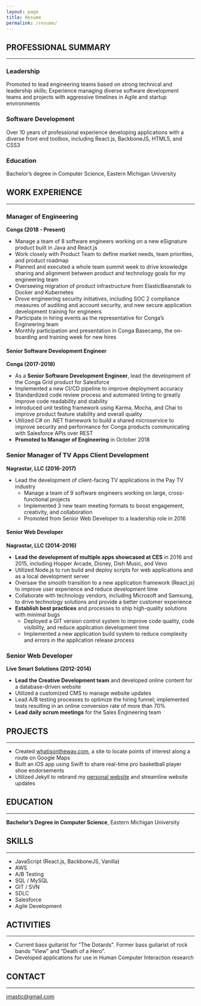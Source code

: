 ```yaml
---
layout: page
title: Resume
permalink: /resume/
---
```


## PROFESSIONAL SUMMARY
-----------------------
### Leadership
Promoted to lead engineering teams based on strong technical and leadership skills; Experience managing diverse software development teams and projects with aggressive timelines in Agile and startup environments  
### Software Development
Over 10 years of professional experience developing applications with a diverse front end toolbox, including React.js, BackboneJS, HTML5, and CSS3  
### Education
Bachelor’s degree in Computer Science, Eastern Michigan University

## WORK EXPERIENCE
-----------------

### Manager of Engineering
**Conga (2018 - Present)**
* Manage a team of 8 software engineers working on a new eSignature product built in Java and React.js
* Work closely with Product Team to define market needs, team priorities, and product roadmap
* Planned and executed a whole team summit week to drive knowledge sharing and alignment between product and technology goals for my engineering team
* Overseeing migration of product infrastructure from ElasticBeanstalk to Docker and Kubernetes
* Drove engineering security initiatives, including SOC 2 compliance measures of auditing and account security, and new secure application development training for engineers
* Participate in hiring events as the representative for Conga’s Engineering team
* Monthly participation and presentation in Conga Basecamp, the on-boarding and training week for new hires

#### Senior Software Development Engineer
**Conga (2017-2018)**
* As a **Senior Software Development Engineer**, lead the development of the Conga Grid product for Salesforce
* Implemented a new CI/CD pipeline to improve deployment accuracy
* Standardized code review process and automated linting to greatly improve code readability and stability
* Introduced unit testing framework using Karma, Mocha, and Chai to improve product feature stability and overall quality
* Utilized C# on .NET framework to build a shared microservice to improve security and performance for Conga products communicating with Salesforce APIs over REST
* **Promoted to Manager of Engineering** in October 2018

### Senior Manager of TV Apps Client Development  
**Nagrastar, LLC (2016-2017)**

* Lead the development of client-facing TV applications in the Pay TV industry
  * Manage a team of 9 software engineers working on large, cross-functional projects
  * Implemented 3 new team meeting formats to boost engagement, creativity, and collaboration
  * Promoted from Senior Web Developer to a leadership role in 2016

#### Senior Web Developer  
**Nagrastar, LLC (2014-2016)**

* **Lead the development of multiple apps showcased at CES** in 2016 and 2015, including Hopper Arcade, Disney, Dish Music, and Vevo
* Utilized Node.js to run build and deploy scripts for web applications and as a local development server
* Oversaw the smooth transition to a new application framework (React.js) to improve user experience and reduce development time
* Collaborate with technology vendors, including Microsoft and Samsung, to drive technology solutions and provide a better customer experience
* **Establish best practices** and processes to ship high-quality solutions with minimal bugs
  * Deployed a GIT version control system to improve code quality, code visibility, and reduce application development time
  * Implemented a new application build system to reduce complexity and errors in the application release process

### Senior Web Developer  
**Live Smart Solutions (2012-2014)**

*	**Lead the Creative Development team** and developed online content for a database-driven website
* Utilized a customized CMS to manage website updates
* Lead A/B testing processes to optimize the hiring funnel; implemented tests resulting in an online conversion rate of more than 70%
* **Lead daily scrum meetings** for the Sales Engineering team

## PROJECTS
-----------
* Created [whatisontheway.com](http://whatisontheway.com), a site to locate points of interest along a route on Google Maps
* Built an iOS app using Swift to share real-time pro basketball player shoe endorsements
* Utilized Jekyll to rebrand my [personal website](https://justinmastic.com) and streamline website updates

## EDUCATION
-----------
**Bachelor’s Degree in Computer Science**, Eastern Michigan University

## SKILLS
--------
* JavaScript (React.js, BackboneJS, Vanilla)
* AWS
* A/B Testing
* SQL / MySQL
* GIT / SVN
* SDLC
* Salesforce
* Agile Development

## ACTIVITIES
-------------
* Current bass guitarist for "The Dotards". Former bass guitarist of rock bands “View” and “Death of a Hero”.
* Developed applications for use in Human Computer Interaction research

## CONTACT
---------
[jmastic@gmail.com](mailto:jmastic@gmail.com)
